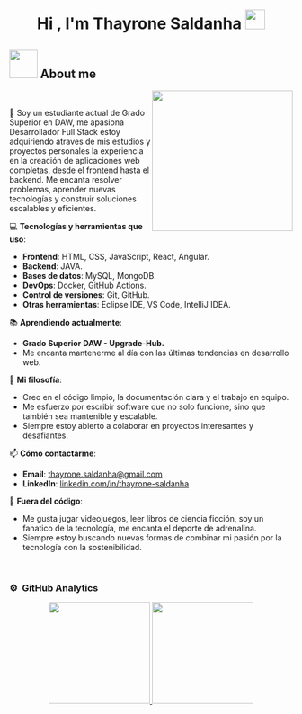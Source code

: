 <h1 align="center">Hi , I'm Thayrone Saldanha <img src="https://media.giphy.com/media/hvRJCLFzcasrR4ia7z/giphy.gif" width="35"></h1>

## <picture><img src = "https://github.com/7oSkaaa/7oSkaaa/blob/main/Images/about_me.gif?raw=true" width = 50px></picture> About me

<picture> <img align="right" src="https://github.com/7oSkaaa/7oSkaaa/blob/main/Images/Right_Side.gif?raw=true" width = 250px></picture>

<br>

<p>👋 Soy un estudiante actual de Grado Superior en DAW, me apasiona Desarrollador Full Stack estoy adquiriendo atraves de mis estudios y proyectos personales la experiencia en la creación de aplicaciones web completas, desde el frontend hasta el backend. Me encanta resolver problemas, aprender nuevas tecnologías y construir soluciones escalables y eficientes. </p>

💻 **Tecnologías y herramientas que uso**:
- **Frontend**: HTML, CSS, JavaScript, React, Angular.
- **Backend**: JAVA.
- **Bases de datos**: MySQL, MongoDB.
- **DevOps**: Docker, GitHub Actions.
- **Control de versiones**: Git, GitHub.
- **Otras herramientas**: Eclipse IDE, VS Code, IntelliJ IDEA.

📚 **Aprendiendo actualmente**:
- **Grado Superior DAW - Upgrade-Hub.**
- Me encanta mantenerme al día con las últimas tendencias en desarrollo web.

🌟 **Mi filosofía**:
- Creo en el código limpio, la documentación clara y el trabajo en equipo.
- Me esfuerzo por escribir software que no solo funcione, sino que también sea mantenible y escalable.
- Siempre estoy abierto a colaborar en proyectos interesantes y desafiantes.

📫 **Cómo contactarme**:
- **Email**: thayrone.saldanha@gmail.com
- **LinkedIn**: [linkedin.com/in/thayrone-saldanha](https://www.linkedin.com/in/thayrone-saldanha-alves-999784b9/)

🌈 **Fuera del código**:
- Me gusta jugar videojuegos, leer libros de ciencia ficción, soy un fanatico de la tecnología, me encanta el deporte de adrenalina.
- Siempre estoy buscando nuevas formas de combinar mi pasión por la tecnología con la sostenibilidad.
<br>

### ⚙️ &nbsp;GitHub Analytics

<p align="center">
<a href="https://github.com/AVS1508">
  <img height="180em" src="https://github-readme-stats-eight-theta.vercel.app/api?username=AVS1508&show_icons=true&theme=algolia&include_all_commits=true&count_private=true"/>
  <img height="180em" src="https://github-readme-stats-eight-theta.vercel.app/api/top-langs/?username=AVS1508&layout=compact&langs_count=8&theme=algolia"/>
</a>
</p>
